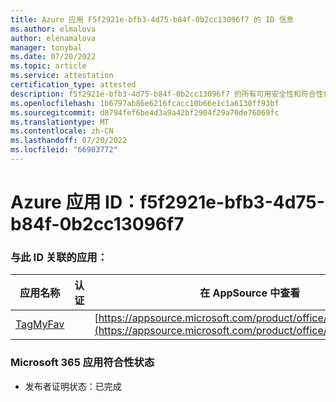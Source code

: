 ```yaml
---
title: Azure 应用 F5f2921e-bfb3-4d75-b84f-0b2cc13096f7 的 ID 信息
ms.author: elmalova
author: elenamalova
manager: tonybal
ms.date: 07/20/2022
ms.topic: article
ms.service: attestation
certification_type: attested
description: f5f2921e-bfb3-4d75-b84f-0b2cc13096f7 的所有可用安全性和符合性信息。
ms.openlocfilehash: 1b6797ab86e6216fcacc10b66e1c1a6130ff93bf
ms.sourcegitcommit: d8794fef6be4d3a9a42bf2904f29a70de76069fc
ms.translationtype: MT
ms.contentlocale: zh-CN
ms.lasthandoff: 07/20/2022
ms.locfileid: "66903772"
---
```

# <a name="azure-app-id-f5f2921e-bfb3-4d75-b84f-0b2cc13096f7"></a>Azure 应用 ID：f5f2921e-bfb3-4d75-b84f-0b2cc13096f7


### <a name="apps-associated-with-this-id"></a>与此 ID 关联的应用：
| **应用名称** | **认证** | **在 AppSource 中查看** |
|--------------|---------------|-----------------------|
| [TagMyFav](../forward/WA200002713.md) |  | [https://appsource.microsoft.com/product/office/WA200002713](https://appsource.microsoft.com/product/office/WA200002713) |

### <a name="microsoft-365-app-compliance-status"></a>Microsoft 365 应用符合性状态
- 发布者证明状态：已完成
